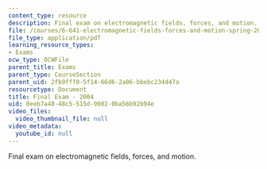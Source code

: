 ```yaml
---
content_type: resource
description: Final exam on electromagnetic fields, forces, and motion.
file: /courses/6-641-electromagnetic-fields-forces-and-motion-spring-2005/0eeb7a4848c5515d90020ba56b92b94e_final2.pdf
file_type: application/pdf
learning_resource_types:
- Exams
ocw_type: OCWFile
parent_title: Exams
parent_type: CourseSection
parent_uid: 2fb9fff0-5f14-66d6-2a06-bbebc234d47a
resourcetype: Document
title: Final Exam - 2004
uid: 0eeb7a48-48c5-515d-9002-0ba56b92b94e
video_files:
  video_thumbnail_file: null
video_metadata:
  youtube_id: null
---
```

Final exam on electromagnetic fields, forces, and motion.

